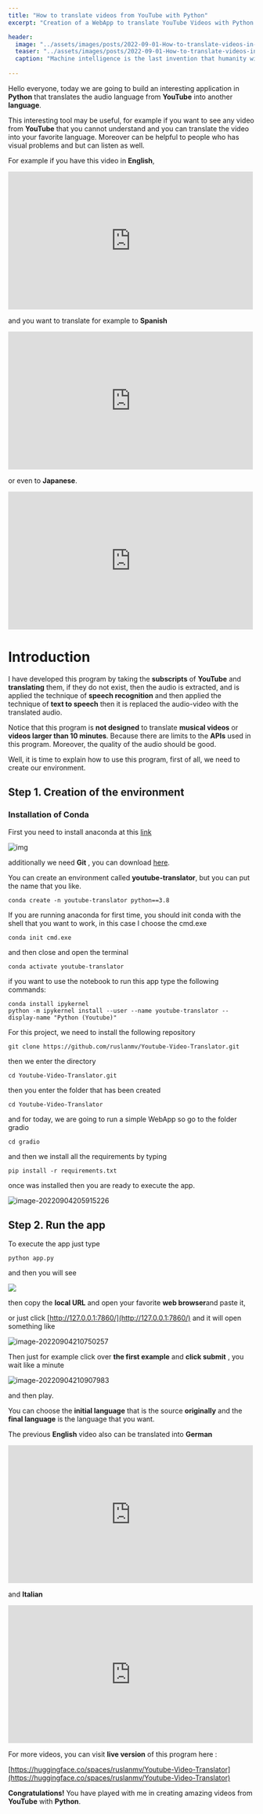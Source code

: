 ```yaml
---
title: "How to translate videos from YouTube with Python"
excerpt: "Creation of a WebApp to translate YouTube Videos with Python "

header:
  image: "../assets/images/posts/2022-09-01-How-to-translate-videos-in-YouTube-with-Python/youtube1.jpg"
  teaser: "../assets/images/posts/2022-09-01-How-to-translate-videos-in-YouTube-with-Python/youtube1.jpg"
  caption: "Machine intelligence is the last invention that humanity will ever need to make - Nick Bostrom"
  
---
```


Hello everyone, today we are going to build an interesting application in **Python** that translates the audio language from **YouTube**  into another **language**.

This interesting tool may be useful, for example if you want to see any video from **YouTube**  that you cannot understand and you can translate the video into your favorite language. Moreover can be helpful to people who has visual problems and but can listen as well.

For example if you have this video in **English**, 

<iframe src="https://player.vimeo.com/video/746346327?h=e96b96f665&amp;badge=0&amp;autopause=0&amp;player_id=0&amp;app_id=58479" width="500" height="281" frameborder="0" allow="autoplay; fullscreen; picture-in-picture" allowfullscreen title="Youtube Video Translator - English ( Original)"></iframe>

and you want to translate for example to **Spanish** 

<iframe src="https://player.vimeo.com/video/746366015?h=6b97c6c27c&amp;badge=0&amp;autopause=0&amp;player_id=0&amp;app_id=58479" width="500" height="281" frameborder="0" allow="autoplay; fullscreen; picture-in-picture" allowfullscreen title="Youtube Video Translator - Video translated into Spanish (MX)"></iframe>

or even to **Japanese**.

<iframe src="https://player.vimeo.com/video/746346369?h=392d2d8750&amp;title=0&amp;byline=0&amp;portrait=0&amp;speed=0&amp;badge=0&amp;autopause=0&amp;player_id=0&amp;app_id=58479" width="500" height="281" frameborder="0" allow="autoplay; fullscreen; picture-in-picture" allowfullscreen title="Youtube Video Translator -  Video translated to Japanse"></iframe>



# Introduction 

I have developed this program by taking the **subscripts** of **YouTube** and **translating** them, if they do not exist, then the audio is extracted, and is applied the technique of **speech recognition** and then applied the technique of **text to speech** then it is replaced the audio-video with the translated audio.

Notice that this program is **not designed** to translate **musical videos** or **videos larger than 10 minutes**. Because there are limits to the **APIs** used in this program. Moreover, the quality of the audio should be good.

Well, it is time to explain how to use this program, first of all, we need to create our environment.

## Step 1. Creation of the environment

### Installation of Conda

First you need to install anaconda at this [link](https://www.anaconda.com/products/individual)

![img](../assets/images/posts/2022-09-01-How-to-translate-videos-in-YouTube-with-Python/1.jpg)

additionally we need **Git** , you can download [here](https://git-scm.com/downloads).

You can create an environment called **youtube-translator**, but you can put the name that you like.

```
conda create -n youtube-translator python==3.8
```

If you are running anaconda for first time, you should init conda with the shell that you want to work, in this case I choose the cmd.exe

```
conda init cmd.exe
```

and then close and open the terminal

```
conda activate youtube-translator
```

if you want to use the notebook to run this app  type the following commands:

```
conda install ipykernel
python -m ipykernel install --user --name youtube-translator --display-name "Python (Youtube)"
```

For this project, we need to install the following repository

```
git clone https://github.com/ruslanmv/Youtube-Video-Translator.git
```

then we enter the directory

```
cd Youtube-Video-Translator.git
```

then you enter the folder that has been created

```
cd Youtube-Video-Translator
```

and for today, we  are going to run a simple WebApp so go to the folder gradio

```
cd gradio
```

and then we install all the requirements by typing

```
pip install -r requirements.txt
```

once was installed  then you are ready to execute the app.

![image-20220904205915226](../assets/images/posts/2022-09-01-How-to-translate-videos-in-YouTube-with-Python/image-20220904205915226.png)

## Step 2.  Run the app



To execute the app just type

```
python app.py
```

and then  you will see

![](../assets/images/posts/2022-09-01-How-to-translate-videos-in-YouTube-with-Python/run.jpg)

then copy the **local URL** and open your favorite **web browser**and paste it,  

or just click  [http://127.0.0.1:7860/](http://127.0.0.1:7860/) and it will open something like

![image-20220904210750257](../assets/images/posts/2022-09-01-How-to-translate-videos-in-YouTube-with-Python/image-20220904210750257.png)



Then just for example click over **the first example** and **click submit** , you wait like a minute



![image-20220904210907983](../assets/images/posts/2022-09-01-How-to-translate-videos-in-YouTube-with-Python/image-20220904210907983.png)

and then play.

You can choose the **initial language** that is the source **originally** and the **final language** is the language that you want.

The previous **English** video also can be translated into **German**



<iframe src="https://player.vimeo.com/video/746346337?h=757bf0bf74&amp;badge=0&amp;autopause=0&amp;player_id=0&amp;app_id=58479" width="500" height="281" frameborder="0" allow="autoplay; fullscreen; picture-in-picture" allowfullscreen title="Youtube Video Translator -  Video translated to German"></iframe>

and **Italian**

<iframe src="https://player.vimeo.com/video/746346357?h=7966a7a290&amp;title=0&amp;byline=0&amp;portrait=0&amp;speed=0&amp;badge=0&amp;autopause=0&amp;player_id=0&amp;app_id=58479" width="500" height="281" frameborder="0" allow="autoplay; fullscreen; picture-in-picture" allowfullscreen title="Youtube Video Translator -  Video translated to Italian"></iframe>



For more videos, you can visit **live version** of this program here :

[https://huggingface.co/spaces/ruslanmv/Youtube-Video-Translator](https://huggingface.co/spaces/ruslanmv/Youtube-Video-Translator)

**Congratulations!**   You have played with me in creating amazing videos from **YouTube** with **Python**.